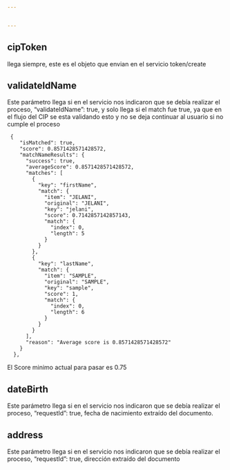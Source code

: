 ```yaml
---


---
```


<h2 id="ciptoken">cipToken</h2>
<p>llega siempre, este es el objeto que envian en el servicio  token/create</p>
<h2 id="validateidname">validateIdName</h2>
<p>Este parámetro llega si en el servicio nos indicaron que se debía realizar el proceso, “validateIdName”: true, y solo llega si el match fue true, ya que en el flujo del CIP se esta validando esto y no se deja continuar al usuario si no cumple el proceso</p>
<pre><code> {
    "isMatched": true,
    "score": 0.8571428571428572,
    "matchNameResults": {
      "success": true,
      "averageScore": 0.8571428571428572,
      "matches": [
        {
          "key": "firstName",
          "match": {
            "item": "JELANI",
            "original": "JELANI",
            "key": "jelani",
            "score": 0.7142857142857143,
            "match": {
              "index": 0,
              "length": 5
            }
          }
        },
        {
          "key": "lastName",
          "match": {
            "item": "SAMPLE",
            "original": "SAMPLE",
            "key": "sample",
            "score": 1,
            "match": {
              "index": 0,
              "length": 6
            }
          }
        }
      ],
      "reason": "Average score is 0.8571428571428572"
    }
  },
</code></pre>
<p>El Score minimo actual para pasar es 0.75</p>
<h2 id="datebirth">dateBirth</h2>
<p>Este parámetro llega si en el servicio nos indicaron que se debía realizar el proceso, “requestId”: true, fecha de nacimiento extraído del documento.</p>
<h2 id="address">address</h2>
<p>Este parámetro llega si en el servicio nos indicaron que se debía realizar el proceso, “requestId”: true, dirección extraído del documento</p>

